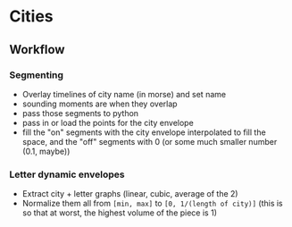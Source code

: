 # Cities

## Workflow

### Segmenting

* Overlay timelines of city name (in morse) and set name
* sounding moments are when they overlap
* pass those segments to python
* pass in or load the points for the city envelope
* fill the "on" segments with the city envelope interpolated to fill the space, and the "off" segments with 0 (or some much smaller number (0.1, maybe))

### Letter dynamic envelopes
* Extract city + letter graphs (linear, cubic, average of the 2)
* Normalize them all from `[min, max]` to `[0, 1/(length of city)]`
    (this is so that at worst, the highest volume of the piece is 1)

